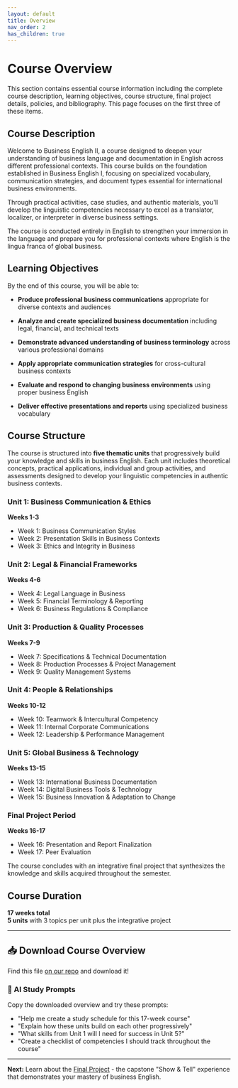 ```yaml
---
layout: default
title: Overview
nav_order: 2
has_children: true
---
```


# Course Overview

This section contains essential course information including the complete course description, learning objectives, course structure, final project details, policies, and bibliography. This page focuses on the first three of these items.

## Course Description

Welcome to Business English II, a course designed to deepen your understanding of business language and documentation in English across different professional contexts. This course builds on the foundation established in Business English I, focusing on specialized vocabulary, communication strategies, and document types essential for international business environments. 

Through practical activities, case studies, and authentic materials, you'll develop the linguistic competencies necessary to excel as a translator, localizer, or interpreter in diverse business settings.

The course is conducted entirely in English to strengthen your immersion in the language and prepare you for professional contexts where English is the lingua franca of global business.

## Learning Objectives

By the end of this course, you will be able to:

- **Produce professional business communications** appropriate for diverse contexts and audiences

- **Analyze and create specialized business documentation** including legal, financial, and technical texts

- **Demonstrate advanced understanding of business terminology** across various professional domains

- **Apply appropriate communication strategies** for cross-cultural business contexts

- **Evaluate and respond to changing business environments** using proper business English

- **Deliver effective presentations and reports** using specialized business vocabulary

## Course Structure

The course is structured into **five thematic units** that progressively build your knowledge and skills in business English. Each unit includes theoretical concepts, practical applications, individual and group activities, and assessments designed to develop your linguistic competencies in authentic business contexts.

### Unit 1: Business Communication & Ethics
**Weeks 1-3**
- Week 1: Business Communication Styles
- Week 2: Presentation Skills in Business Contexts  
- Week 3: Ethics and Integrity in Business

### Unit 2: Legal & Financial Frameworks
**Weeks 4-6**
- Week 4: Legal Language in Business
- Week 5: Financial Terminology & Reporting
- Week 6: Business Regulations & Compliance

### Unit 3: Production & Quality Processes
**Weeks 7-9**
- Week 7: Specifications & Technical Documentation
- Week 8: Production Processes & Project Management
- Week 9: Quality Management Systems

### Unit 4: People & Relationships  
**Weeks 10-12**
- Week 10: Teamwork & Intercultural Competency
- Week 11: Internal Corporate Communications
- Week 12: Leadership & Performance Management

### Unit 5: Global Business & Technology
**Weeks 13-15**
- Week 13: International Business Documentation
- Week 14: Digital Business Tools & Technology
- Week 15: Business Innovation & Adaptation to Change

### Final Project Period
**Weeks 16-17**
- Week 16: Presentation and Report Finalization
- Week 17: Peer Evaluation

The course concludes with an integrative final project that synthesizes the knowledge and skills acquired throughout the semester.

## Course Duration
**17 weeks total**  
**5 units** with 3 topics per unit plus the integrative project

---

## 📥 Download Course Overview

Find this file [on our repo](https://github.com/alainamb/uic_tr35-business-english-II/blob/main/overview/overview.md) and download it!

### 🤖 AI Study Prompts
Copy the downloaded overview and try these prompts:
- "Help me create a study schedule for this 17-week course"
- "Explain how these units build on each other progressively"  
- "What skills from Unit 1 will I need for success in Unit 5?"
- "Create a checklist of competencies I should track throughout the course"

---

**Next:** Learn about the [Final Project](final-project.md) - the capstone "Show & Tell" experience that demonstrates your mastery of business English.
